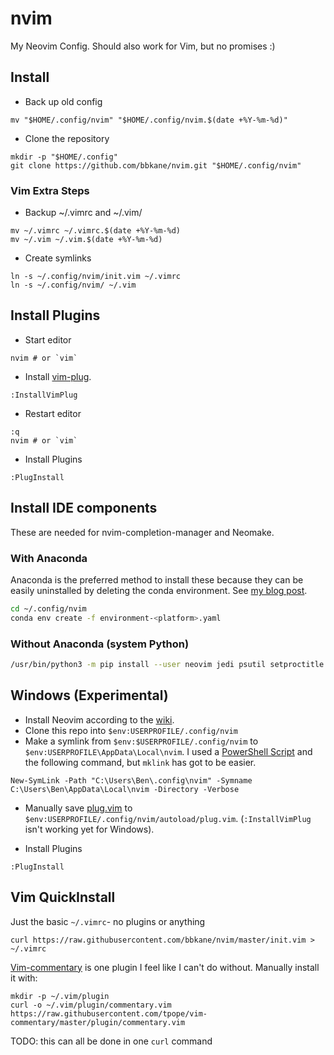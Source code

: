 # nvim
My Neovim Config. Should also work for Vim, but no promises :)

## Install

- Back up old config

```
mv "$HOME/.config/nvim" "$HOME/.config/nvim.$(date +%Y-%m-%d)"
```

- Clone the repository

```
mkdir -p "$HOME/.config"
git clone https://github.com/bbkane/nvim.git "$HOME/.config/nvim"
```

### Vim Extra Steps

- Backup ~/.vimrc and ~/.vim/

```
mv ~/.vimrc ~/.vimrc.$(date +%Y-%m-%d)
mv ~/.vim ~/.vim.$(date +%Y-%m-%d)
```

- Create symlinks

```
ln -s ~/.config/nvim/init.vim ~/.vimrc
ln -s ~/.config/nvim/ ~/.vim
```

## Install Plugins

- Start editor

```
nvim # or `vim`
```

- Install [vim-plug](https://github.com/junegunn/vim-plug).

```
:InstallVimPlug
```

- Restart editor

```
:q
nvim # or `vim`
```

- Install Plugins

```
:PlugInstall
```

## Install IDE components

These are needed for nvim-completion-manager and Neomake.

### With Anaconda

Anaconda is the preferred method to install these because they can be easily
uninstalled by deleting the conda environment. See [my blog
post](https://bbkane.github.io/2017/05/17/Reproducible-Python-Environments-with-Conda.html).

```bash
cd ~/.config/nvim
conda env create -f environment-<platform>.yaml
```

### Without Anaconda (system Python)

```bash
/usr/bin/python3 -m pip install --user neovim jedi psutil setproctitle
```

## Windows (Experimental)

- Install Neovim according to the [wiki](https://github.com/neovim/neovim/wiki/Installing-Neovim#windows).
- Clone this repo into `$env:USERPROFILE/.config/nvim`
- Make a symlink from `$env:$USERPROFILE/.config/nvim` to `$env:USERPROFILE\AppData\Local\nvim`. I used a [PowerShell Script](https://learn-powershell.net/2013/07/16/creating-a-symbolic-link-using-powershell/) and the following command, but `mklink` has got to be easier.

```
New-SymLink -Path "C:\Users\Ben\.config\nvim" -Symname C:\Users\Ben\AppData\Local\nvim -Directory -Verbose
```

- Manually save [plug.vim](https://raw.githubusercontent.com/junegunn/vim-plug/master/plug.vim) to `$env:USERPROFILE/.config/nvim/autoload/plug.vim`. (`:InstallVimPlug` isn't working yet for Windows).

- Install Plugins

```
:PlugInstall
```

## Vim QuickInstall

Just the basic `~/.vimrc`- no plugins or anything

```
curl https://raw.githubusercontent.com/bbkane/nvim/master/init.vim > ~/.vimrc
```

[Vim-commentary]() is one plugin I feel like I can't do without. Manually install it with:

```
mkdir -p ~/.vim/plugin
curl -o ~/.vim/plugin/commentary.vim https://raw.githubusercontent.com/tpope/vim-commentary/master/plugin/commentary.vim
```

TODO: this can all be done in one `curl` command
